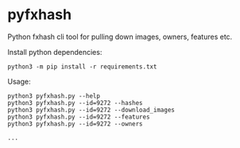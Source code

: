 pyfxhash
========

Python fxhash cli tool for pulling down images, owners, features etc.

Install python dependencies:

```
python3 -m pip install -r requirements.txt
```

Usage:

```
python3 pyfxhash.py --help
python3 pyfxhash.py --id=9272 --hashes
python3 pyfxhash.py --id=9272 --download_images
python3 pyfxhash.py --id=9272 --features
python3 pyfxhash.py --id=9272 --owners

...
```
